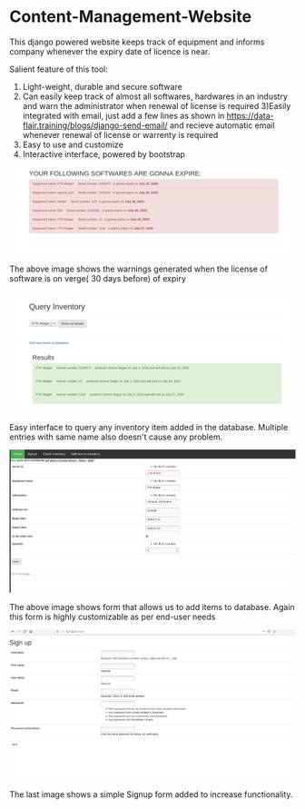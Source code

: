 # Content-Management-Website
This django powered website keeps track of equipment and informs company whenever the expiry date of licence is near.

Salient feature of this tool:
1) Light-weight, durable and secure software
2) Can easily keep track of almost all softwares, hardwares in an industry and warn the administrator when renewal of license is required
3)Easily integrated with email, just add a few lines as shown in https://data-flair.training/blogs/django-send-email/
and recieve automatic email whenever renewal of license or warrenty is required
4) Easy to use and customize 
5) Interactive interface, powered by bootstrap


![image1](demoo/1.png?raw=true "Wanings generated on the home page")

The above image shows the warnings generated when the license of software is on verge( 30 days before) of expiry

![image2](demoo/2.png?raw=true "Easily query any iem in the inventory")

Easy interface to query any inventory item added in the database.
Multiple entries with same name also doesn't cause any problem.

![image3](demoo/3.png?raw=true "Add items to inventory")

The above image shows form that allows us to add items to database. Again this form is highly customizable as per end-user needs

![image4](demoo/4.png?raw=true "Signup form")

The last image shows a simple Signup form added to increase functionality.
